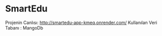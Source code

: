 # SmartEdu
 
Projenin Canlısı: http://smartedu-app-kmeq.onrender.com/
Kullanılan Veri Tabanı : MangoDb 
